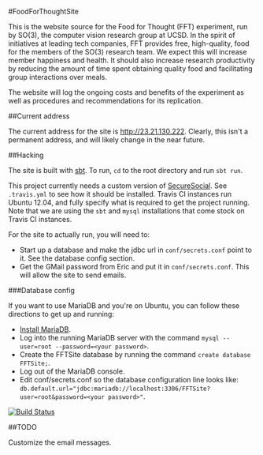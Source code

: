 #FoodForThoughtSite

This is the website source for the Food for Thought (FFT) experiment, run by SO(3), the computer vision research group at UCSD. 
In the spirit of initiatives at leading tech companies, FFT provides free, high-quality, food for the members of the SO(3) research team. 
We expect this will increase member happiness and health. 
It should also increase research productivity by reducing the amount of time spent obtaining quality food and facilitating group interactions over meals.

The website will log the ongoing costs and benefits of the experiment as well as procedures and recommendations for its replication.

##Current address

The current address for the site is http://23.21.130.222.
Clearly, this isn't a permanent address, and will likely change in the
near future.

##Hacking

The site is built with [sbt](https://github.com/paulp/sbt-extras).
To run, `cd` to the root directory and run `sbt run`.

This project currently needs a custom version of [SecureSocial](https://github.com/jaliss/securesocial).
See `.travis.yml` to see how it should be installed.
Travis CI instances run Ubuntu 12.04, and fully specify what is required to get the project running.
Note that we are using the `sbt` and `mysql` installations that come stock on Travis CI instances.

For the site to actually run, you will need to:

  * Start up a database and make the jdbc url in `conf/secrets.conf` point to it.
    See the database config section.
  * Get the GMail password from Eric and put it in `conf/secrets.conf`.
    This will allow the site to send emails.

###Database config

If you want to use MariaDB and you're on Ubuntu, you can follow these directions to get up and running:

  * [Install MariaDB](http://askubuntu.com/questions/64772/how-to-install-mariadb).
  * Log into the running MariaDB server with the command `mysql --user=root --password=<your password>`.
  * Create the FFTSite database by running the command `create database FFTSite;`.
  * Log out of the MariaDB console.
  * Edit conf/secrets.conf so the database configuration line looks like: `db.default.url="jdbc:mariadb://localhost:3306/FFTSite?user=root&password=<your password>"`.

[![Build Status](http://travis-ci.org/emchristiansen/FoodForThoughtSite.png)](http://travis-ci.org/emchristiansen/FoodForThoughtSite)

##TODO

Customize the email messages.


